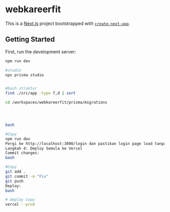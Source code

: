 # webkareerfit

This is a [Next.js](https://nextjs.org) project bootstrapped with [`create-next-app`](https://nextjs.org/docs/app/api-reference/cli/create-next-app).

## Getting Started

First, run the development server:

```bash
npm run dev

#studio
npx prisma studio


#bash struktur
find ./src/app -type f,d | sort

cd /workspaces/webkareerfit/prisma/migrations




bash

#Copy
npm run dev
Pergi ke http://localhost:3000/login dan pastikan login page load tanpa error.
Langkah 4: Deploy Semula ke Vercel
Commit changes:
bash

#Copy
git add .
git commit -m "Fix"
git push
Deploy:
bash

# deploy Copy
vercel --prod
